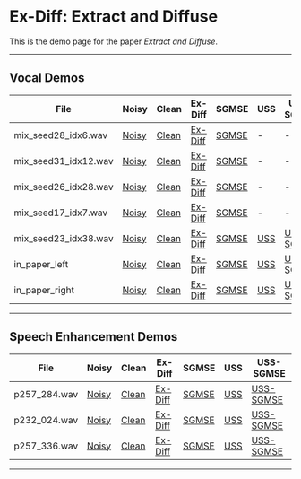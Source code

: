 # Ex-Diff: Extract and Diffuse

This is the demo page for the paper *Extract and Diffuse*.

---

## Vocal Demos

| File                     | Noisy                             | Clean                             | Ex-Diff                          | SGMSE                            | USS                              | USS-SGMSE                        |
|--------------------------|-----------------------------------|-----------------------------------|-----------------------------------|-----------------------------------|-----------------------------------|-----------------------------------|
| mix_seed28_idx6.wav       | [Noisy](assets/vocal/mix_seed28_idx6/mix_seed28_idx6_noisy.wav) | [Clean](assets/vocal/mix_seed28_idx6/mix_seed28_idx6_clean.wav) | [Ex-Diff](assets/vocal/mix_seed28_idx6/mix_seed28_idx6_exdiff.wav) | [SGMSE](assets/vocal/mix_seed28_idx6/mix_seed28_idx6_sgmse.wav) | -                                 | -                                 |
| mix_seed31_idx12.wav      | [Noisy](assets/vocal/mix_seed31_idx12/mix_seed31_idx12_noisy.wav) | [Clean](assets/vocal/mix_seed31_idx12/mix_seed31_idx12_clean.wav) | [Ex-Diff](assets/vocal/mix_seed31_idx12/mix_seed31_idx12_exdiff.wav) | [SGMSE](assets/vocal/mix_seed31_idx12/mix_seed31_idx12_sgmse.wav) | -                                 | -                                 |
| mix_seed26_idx28.wav      | [Noisy](assets/vocal/mix_seed26_idx28/mix_seed26_idx28_noisy.wav) | [Clean](assets/vocal/mix_seed26_idx28/mix_seed26_idx28_clean.wav) | [Ex-Diff](assets/vocal/mix_seed26_idx28/mix_seed26_idx28_exdiff.wav) | [SGMSE](assets/vocal/mix_seed26_idx28/mix_seed26_idx28_sgmse.wav) | -                                 | -                                 |
| mix_seed17_idx7.wav       | [Noisy](assets/vocal/mix_seed17_idx7/mix_seed17_idx7_noisy.wav) | [Clean](assets/vocal/mix_seed17_idx7/mix_seed17_idx7_clean.wav) | [Ex-Diff](assets/vocal/mix_seed17_idx7/mix_seed17_idx7_exdiff.wav) | [SGMSE](assets/vocal/mix_seed17_idx7/mix_seed17_idx7_sgmse.wav) | -                                 | -                                 |
| mix_seed23_idx38.wav      | [Noisy](assets/vocal/mix_seed23_idx38/mix_seed23_idx38_noisy.wav) | [Clean](assets/vocal/mix_seed23_idx38/mix_seed23_idx38_clean.wav) | [Ex-Diff](assets/vocal/mix_seed23_idx38/mix_seed23_idx38_exdiff.wav) | [SGMSE](assets/vocal/mix_seed23_idx38/mix_seed23_idx38_sgmse.wav) | [USS](assets/vocal/mix_seed23_idx38/mix_seed23_idx38_USS.wav) | [USS-SGMSE](assets/vocal/mix_seed23_idx38/mix_seed23_idx38_USS_sgmse.wav) |
| in_paper_left             | [Noisy](assets/vocal/in_paper_left/noisy1.wav) | [Clean](assets/vocal/in_paper_left/clean1.wav) | [Ex-Diff](assets/vocal/in_paper_left/Ex-Diff1.wav) | [SGMSE](assets/vocal/in_paper_left/sgmse1.wav) | [USS](assets/vocal/in_paper_left/noisy1_USS.wav) | [USS-SGMSE](assets/vocal/in_paper_left/noisy1_USS_sgmse.wav) |
| in_paper_right            | [Noisy](assets/vocal/in_paper_right/noisy2.wav) | [Clean](assets/vocal/in_paper_right/clean2.wav) | [Ex-Diff](assets/vocal/in_paper_right/Ex-Diff2.wav) | [SGMSE](assets/vocal/in_paper_right/sgmse2.wav) | [USS](assets/vocal/in_paper_right/noisy2_USS.wav) | [USS-SGMSE](assets/vocal/in_paper_right/noisy2_USS_sgmse.wav) |

---

## Speech Enhancement Demos

| File            | Noisy                             | Clean                             | Ex-Diff                          | SGMSE                            | USS                              | USS-SGMSE                        |
|-----------------|-----------------------------------|-----------------------------------|-----------------------------------|-----------------------------------|-----------------------------------|-----------------------------------|
| p257_284.wav    | [Noisy](assets/speech/p257_284.wav/noisy.wav) | [Clean](assets/speech/p257_284.wav/clean.wav) | [Ex-Diff](assets/speech/p257_284.wav/Ex-Diff.wav) | [SGMSE](assets/speech/p257_284.wav/SGMSE.wav) | [USS](assets/speech/p257_284.wav/USS.wav) | [USS-SGMSE](assets/speech/p257_284.wav/USS_SGMSE.wav) |
| p232_024.wav    | [Noisy](assets/speech/p232_024.wav/noisy.wav) | [Clean](assets/speech/p232_024.wav/clean.wav) | [Ex-Diff](assets/speech/p232_024.wav/Ex-Diff.wav) | [SGMSE](assets/speech/p232_024.wav/SGMSE.wav) | [USS](assets/speech/p232_024.wav/USS.wav) | [USS-SGMSE](assets/speech/p232_024.wav/USS_SGMSE.wav) |
| p257_336.wav    | [Noisy](assets/speech/p257_336.wav/noisy.wav) | [Clean](assets/speech/p257_336.wav/clean.wav) | [Ex-Diff](assets/speech/p257_336.wav/Ex-Diff.wav) | [SGMSE](assets/speech/p257_336.wav/SGMSE.wav) | [USS](assets/speech/p257_336.wav/USS.wav) | [USS-SGMSE](assets/speech/p257_336.wav/USS_SGMSE.wav) |

---

